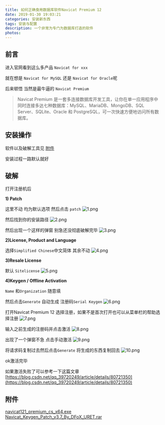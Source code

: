 ```yaml
---
title: 如何正确食用数据库软件Navicat Premium 12
date: 2019-01-30 19:03:21
categories: 安装新东西
tags: 安装与配置
description: 一个非常为专门为数据库打造的软件
photos:
---
```


## 前言

进入官网看到这么多产品 `Navicat for xxx`

就在想是 `Navicat for MySQL` 还是 `Navicat for Oracle`呢

后来顿悟 当然是最牛逼的 `Navicat Premium`
> Navicat Premium 是一套多连接数据库开发工具，让你在单一应用程序中同时连接多达七种数据库：MySQL、MariaDB、MongoDB、SQL Server、SQLite、Oracle 和 PostgreSQL，可一次快速方便地访问所有数据库。


## 安装操作

软件以及破解工具见 <a href="#附件">附件</a>

安装过程一路默认就好

## 破解

打开注册机后

**1) Patch**

这里不动 均为默认选项
然后点击 `patch`
![1.png](https://i.loli.net/2019/01/30/5c519c2de065d.png)


然后找到你的安装路径
![2.png](https://i.loli.net/2019/01/30/5c519c2ddcb7c.png)

然后出现一个这样的弹窗 别急还没彻底破解完毕
![3.png](https://i.loli.net/2019/01/30/5c519c2ddded0.png)

**2)License, Product and Language**

选择`Simplified Chinese`中文简体 其余不动
![4.png](https://i.loli.net/2019/01/30/5c519c2e02009.png)

**3)Resale License**

默认 `Sitelicense`
![5.png](https://i.loli.net/2019/01/30/5c519c2e004db.png)

**4)Keygen / Offline Activation**

`Name` 和`Organization` 随意填

然后点击`Generate` 自动生成 注册码`Serial Keygen`
![6.png](https://i.loli.net/2019/01/30/5c519c2e01052.png)

打开Navicat Premium 12 选择注册，如果不是首次打开也可以从菜单栏的帮助选择注册
![7.png](https://i.loli.net/2019/01/30/5c519c2dbff53.png)

输入之前生成的注册码并点击激活
![8.png](https://i.loli.net/2019/01/30/5c519c2ddb9b8.png)

出现了一个弹窗不急
点击手动激活
![9.png](https://i.loli.net/2019/01/30/5c519c2dbc2ce.png)

将请求码复制过去然后点击`Generate` 将生成的东西复制回去
![10.png](https://i.loli.net/2019/01/30/5c519c2e0a123.png)

ok激活完毕

如果激活失败了可以参考一下这篇文章 
[https://blog.csdn.net/qq_39720249/article/details/80721350](https://blog.csdn.net/qq_39720249/article/details/80721350)

## 附件

[navicat121_premium_cs_x64.exe](https://www.lanzous.com/i31c3ed)
[Navicat_Keygen_Patch_v3.7_By_DFoX_URET.rar](https://www.lanzous.com/i31c3ed)